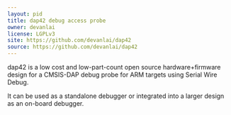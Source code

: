 ```yaml
---
layout: pid
title: dap42 debug access probe
owner: devanlai
license: LGPLv3
site: https://github.com/devanlai/dap42
source: https://github.com/devanlai/dap42
---
```

dap42 is a low cost and low-part-count open source hardware+firmware design for a CMSIS-DAP debug probe for ARM targets using Serial Wire Debug.

It can be used as a standalone debugger or integrated into a larger design as an on-board debugger.